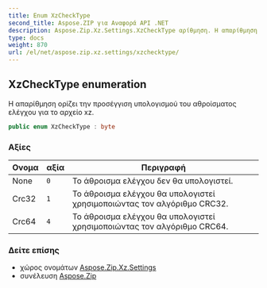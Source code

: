 ```yaml
---
title: Enum XzCheckType
second_title: Aspose.ZIP για Αναφορά API .NET
description: Aspose.Zip.Xz.Settings.XzCheckType αρίθμηση. Η απαρίθμηση ορίζει την προσέγγιση υπολογισμού του αθροίσματος ελέγχου για το αρχείο xz.
type: docs
weight: 870
url: /el/net/aspose.zip.xz.settings/xzchecktype/
---
```

## XzCheckType enumeration

Η απαρίθμηση ορίζει την προσέγγιση υπολογισμού του αθροίσματος ελέγχου για το αρχείο xz.

```csharp
public enum XzCheckType : byte
```

### Αξίες

| Ονομα | αξία | Περιγραφή |
| --- | --- | --- |
| None | `0` | Το άθροισμα ελέγχου δεν θα υπολογιστεί. |
| Crc32 | `1` | Το άθροισμα ελέγχου θα υπολογιστεί χρησιμοποιώντας τον αλγόριθμο CRC32. |
| Crc64 | `4` | Το άθροισμα ελέγχου θα υπολογιστεί χρησιμοποιώντας τον αλγόριθμο CRC64. |

### Δείτε επίσης

* χώρος ονομάτων [Aspose.Zip.Xz.Settings](../../aspose.zip.xz.settings/)
* συνέλευση [Aspose.Zip](../../)


